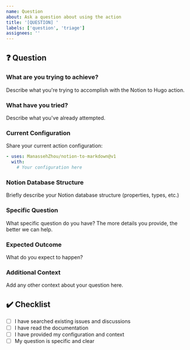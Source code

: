 ```yaml
---
name: Question
about: Ask a question about using the action
title: '[QUESTION] '
labels: ['question', 'triage']
assignees: ''
---
```


## ❓ Question

### What are you trying to achieve?
Describe what you're trying to accomplish with the Notion to Hugo action.

### What have you tried?
Describe what you've already attempted.

### Current Configuration
Share your current action configuration:

```yaml
- uses: ManassehZhou/notion-to-markdown@v1
  with:
    # Your configuration here
```

### Notion Database Structure
Briefly describe your Notion database structure (properties, types, etc.)

### Specific Question
What specific question do you have? The more details you provide, the better we can help.

### Expected Outcome
What do you expect to happen?

### Additional Context
Add any other context about your question here.

## ✔️ Checklist

- [ ] I have searched existing issues and discussions
- [ ] I have read the documentation
- [ ] I have provided my configuration and context
- [ ] My question is specific and clear
